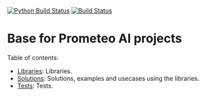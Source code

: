 [![Python Build Status](https://travis-ci.com/PrometeoAI/base.svg?branch=master)](https://travis-ci.com/PrometeoAI/base)
[![Build Status](https://dev.azure.com/prometeoartificialintelligence/prometeo/_apis/build/status/PrometeoAI.base?branchName=master)](https://dev.azure.com/prometeoartificialintelligence/prometeo/_build/latest?definitionId=1&branchName=master)

# Base for Prometeo AI projects

Table of contents:
* [Libraries](lib): Libraries.
* [Solutions](solutions): Solutions, examples and usecases using the libraries.
* [Tests](test): Tests. 
